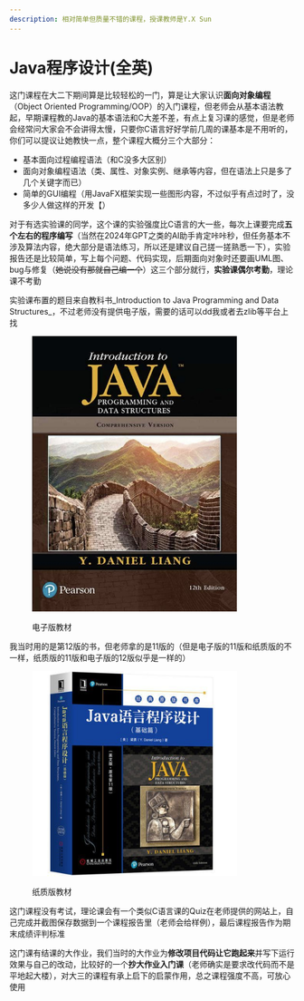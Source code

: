 ```yaml
---
description: 相对简单但质量不错的课程，授课教师是Y.X Sun
---
```


# Java程序设计(全英)

这门课程在大二下期间算是比较轻松的一门，算是让大家认识**面向对象编程**（Object Oriented Programming/OOP）的入门课程，但老师会从基本语法教起，早期课程教的Java的基本语法和C大差不差，有点上复习课的感觉，但是老师会经常问大家会不会讲得太慢，只要你C语言好好学前几周的课基本是不用听的，你们可以提议让她教快一点，整个课程大概分三个大部分：

* 基本面向过程编程语法（和C没多大区别）
* 面向对象编程语法（类、属性、对象实例、继承等内容，但在语法上只是多了几个关键字而已）
* 简单的GUI编程（用JavaFX框架实现一些图形内容，不过似乎有点过时了，没多少人做这样的开发【）

对于有选实验课的同学，这个课的实验强度比C语言的大一些，每次上课要完成**五个左右的程序编写**（当然在2024年GPT之类的AI助手肯定咔咔秒，但任务基本不涉及算法内容，绝大部分是语法练习，所以还是建议自己搓一搓熟悉一下），实验报告还是比较简单，写上每个问题、代码实现，后期面向对象时还要画UML图、bug与修复（~~她说没有那就自己编一个~~）这三个部分就行，**实验课偶尔考勤**，理论课不考勤

实验课布置的题目来自教科书_Introduction to Java Programming and Data Structures_，不过老师没有提供电子版，需要的话可以dd我或者去zlib等平台上找

<figure><img src="../../.gitbook/assets/Java_prog_e_book.png" alt="" width="362"><figcaption><p>电子版教材</p></figcaption></figure>

我当时用的是第12版的书，但老师拿的是11版的（但是电子版的11版和纸质版的不一样，纸质版的11版和电子版的12版似乎是一样的）

<figure><img src="../../.gitbook/assets/Java_prog_paper_book.jpg" alt="" width="362"><figcaption><p>纸质版教材</p></figcaption></figure>

这门课程没有考试，理论课会有一个类似C语言课的Quiz在老师提供的网站上，自己完成并截图保存数据到一个课程报告里（老师会给样例），最后课程报告作为期末成绩评判标准

这门课有结课的大作业，我们当时的大作业为**修改项目代码让它跑起来**并写下运行效果与自己的改动，比较好的一个**抄大作业入门课**（老师确实是要求改代码而不是平地起大楼），对大三的课程有承上启下的启蒙作用，总之课程强度不高，可放心使用
